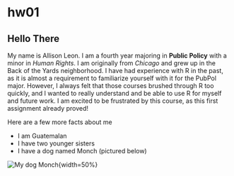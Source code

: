 # hw01

## Hello There

My name is Allison Leon. I am a fourth year majoring in **Public Policy** with a minor in _Human Rights_. I am originally from *Chicago* and grew up in the Back of the Yards neighborhood. I have had experience with R in the past, as it is almost a requirement to familiarize yourself with it for the PubPol major. However, I always felt that those courses brushed through R too quickly, and I wanted to really understand and be able to use R for myself and future work. I am excited to be frustrated by this course, as this first assignment already proved!

Here are a few more facts about me
* I am Guatemalan
* I have two younger sisters
* I have a dog named Monch (pictured below)

![My dog Monch](https://scontent.xx.fbcdn.net/v/t1.15752-9/62100069_327535848175804_6586088145165484032_n.jpg?_nc_cat=100&_nc_sid=b96e70&_nc_ohc=iCQKhtZDxKEAX8Q3swI&_nc_oc=AQlavXxUo9PsPof-kX7Bg65kiau-RtjOPgr6Q12nCrVW5RBJsZHma21QISSHj6pnf1xaj9VZBknFfDgZSduWlZ7Q&_nc_ad=z-m&_nc_cid=0&_nc_ht=scontent.xx&oh=60202a891e20e6c68f2f0793bc787e91&oe=5F9F3B54){width=50%}